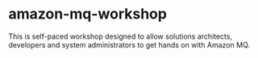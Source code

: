 # amazon-mq-workshop
This is self-paced workshop designed to allow solutions architects, developers and system administrators to get hands on with Amazon MQ.
